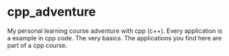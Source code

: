 # cpp_adventure
My personal learning course adventure with cpp (c++).
Every application is a example in cpp code. The very basics.
The applications you find here are part of a cpp course.